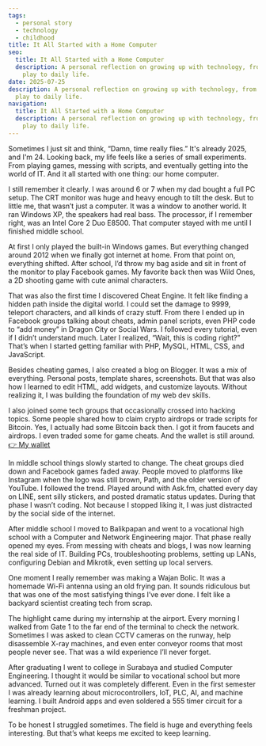```yaml
---
tags:
  - personal story
  - technology
  - childhood
title: It All Started with a Home Computer
seo:
  title: It All Started with a Home Computer
  description: A personal reflection on growing up with technology, from childhood
    play to daily life.
date: 2025-07-25
description: A personal reflection on growing up with technology, from childhood
  play to daily life.
navigation:
  title: It All Started with a Home Computer
  description: A personal reflection on growing up with technology, from childhood
    play to daily life.
---
```


Sometimes I just sit and think, “Damn, time really flies.” It's already 2025, and I'm 24. Looking back, my life feels like a series of small experiments. From playing games, messing with scripts, and eventually getting into the world of IT. And it all started with one thing: our home computer.

I still remember it clearly. I was around 6 or 7 when my dad bought a full PC setup. The CRT monitor was huge and heavy enough to tilt the desk. But to little me, that wasn’t just a computer. It was a window to another world. It ran Windows XP, the speakers had real bass. The processor, if I remember right, was an Intel Core 2 Duo E8500. That computer stayed with me until I finished middle school.

At first I only played the built-in Windows games. But everything changed around 2012 when we finally got internet at home. From that point on, everything shifted. After school, I’d throw my bag aside and sit in front of the monitor to play Facebook games. My favorite back then was Wild Ones, a 2D shooting game with cute animal characters.

That was also the first time I discovered Cheat Engine. It felt like finding a hidden path inside the digital world. I could set the damage to 9999, teleport characters, and all kinds of crazy stuff. From there I ended up in Facebook groups talking about cheats, admin panel scripts, even PHP code to “add money” in Dragon City or Social Wars. I followed every tutorial, even if I didn’t understand much. Later I realized, “Wait, this is coding right?” That’s when I started getting familiar with PHP, MySQL, HTML, CSS, and JavaScript.

Besides cheating games, I also created a blog on Blogger. It was a mix of everything. Personal posts, template shares, screenshots. But that was also how I learned to edit HTML, add widgets, and customize layouts. Without realizing it, I was building the foundation of my web dev skills.

I also joined some tech groups that occasionally crossed into hacking topics. Some people shared how to claim crypto airdrops or trade scripts for Bitcoin. Yes, I actually had some Bitcoin back then. I got it from faucets and airdrops. I even traded some for game cheats. And the wallet is still around. [👉 My wallet](https://www.blockchain.com/explorer/addresses/btc/1BnWDqPpfrX6QEBrNVy6KMtGD8PNSCMsLB)

In middle school things slowly started to change. The cheat groups died down and Facebook games faded away. People moved to platforms like Instagram when the logo was still brown, Path, and the older version of YouTube. I followed the trend. Played around with Ask.fm, chatted every day on LINE, sent silly stickers, and posted dramatic status updates. During that phase I wasn’t coding. Not because I stopped liking it, I was just distracted by the social side of the internet.

After middle school I moved to Balikpapan and went to a vocational high school with a Computer and Network Engineering major. That phase really opened my eyes. From messing with cheats and blogs, I was now learning the real side of IT. Building PCs, troubleshooting problems, setting up LANs, configuring Debian and Mikrotik, even setting up local servers.

One moment I really remember was making a Wajan Bolic. It was a homemade Wi-Fi antenna using an old frying pan. It sounds ridiculous but that was one of the most satisfying things I’ve ever done. I felt like a backyard scientist creating tech from scrap.

The highlight came during my internship at the airport. Every morning I walked from Gate 1 to the far end of the terminal to check the network. Sometimes I was asked to clean CCTV cameras on the runway, help disassemble X-ray machines, and even enter conveyor rooms that most people never see. That was a wild experience I’ll never forget.

After graduating I went to college in Surabaya and studied Computer Engineering. I thought it would be similar to vocational school but more advanced. Turned out it was completely different. Even in the first semester I was already learning about microcontrollers, IoT, PLC, AI, and machine learning. I built Android apps and even soldered a 555 timer circuit for a freshman project.

To be honest I struggled sometimes. The field is huge and everything feels interesting. But that’s what keeps me excited to keep learning.
